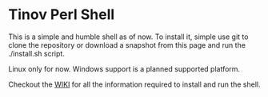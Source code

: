 
# Tinov Perl Shell

This is a simple and humble shell as of now.
To install it, simple use git to clone the
repository or download a snapshot from this
page and run the ./install.sh script.

Linux only for now. Windows support is a planned supported platform.

Checkout the [WIKI](https://github.com/majorendian/tinov-perl-shell/wiki) for
all the information required to install and run the shell.
